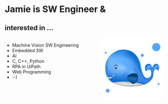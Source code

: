 # Jamie is SW Engineer &

## interested in ...

<img align='right' src='whale.webp' width='200'>

<ul>
    <br>
    <li>Machine Vision SW Engineering</li>
    <li>Embedded SW</li>
    <li>AI</li>
    <li>C, C++, Python</li>
    <li>RPA in UiPath</li>
    <li>Web Programming</li>
    <li>:-)</li>
</ul>
